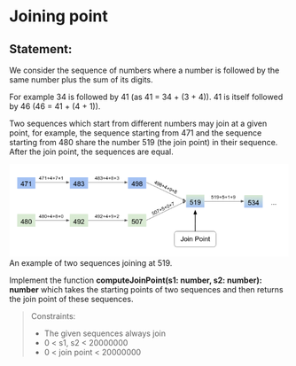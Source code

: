 # Joining point

## Statement:

We consider the sequence of numbers where a number is followed by the same number plus the sum of its digits.

For example 34 is followed by 41 (as 41 = 34 + (3 + 4)). 41 is itself followed by 46 (46 = 41 + (4 + 1)).

Two sequences which start from different numbers may join at a given point, for example, the sequence starting from 471 and the sequence starting from 480 share the number 519 (the join point) in their sequence. After the join point, the sequences are equal.

![Example](join_point.png)  
An example of two sequences joining at 519.

Implement the function **computeJoinPoint(s1: number, s2: number): number** which takes the starting points of two sequences and then returns the join point of these sequences.

> Constraints:
>
> - The given sequences always join
> - 0 < s1, s2 < 20000000
> - 0 < join point < 20000000
